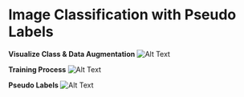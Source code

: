 # Image Classification with Pseudo Labels #

**Visualize Class & Data Augmentation**
![Alt Text](img/input.png)

**Training Process**
![Alt Text](img/train.png)

**Pseudo Labels**
![Alt Text](img/pseudo.png)
